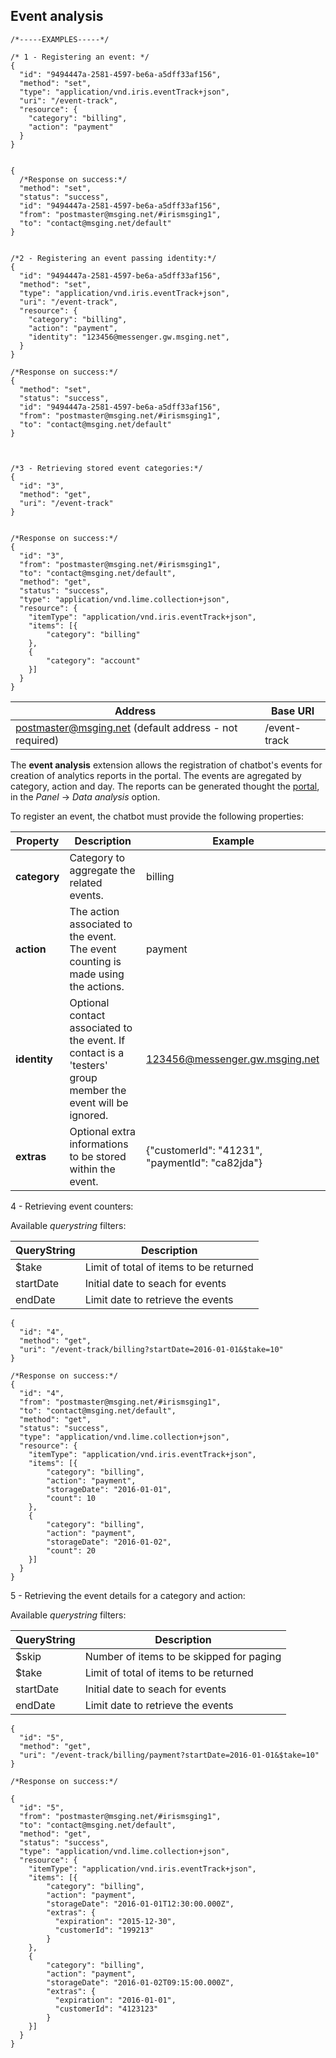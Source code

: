 ## Event analysis

```http
/*-----EXAMPLES-----*/

/* 1 - Registering an event: */
{  
  "id": "9494447a-2581-4597-be6a-a5dff33af156",
  "method": "set",
  "type": "application/vnd.iris.eventTrack+json",
  "uri": "/event-track",
  "resource": {  
    "category": "billing",
    "action": "payment"
  }
}


{
  /*Response on success:*/
  "method": "set",
  "status": "success",
  "id": "9494447a-2581-4597-be6a-a5dff33af156",
  "from": "postmaster@msging.net/#irismsging1",
  "to": "contact@msging.net/default"
}


/*2 - Registering an event passing identity:*/
{  
  "id": "9494447a-2581-4597-be6a-a5dff33af156",
  "method": "set",
  "type": "application/vnd.iris.eventTrack+json",
  "uri": "/event-track",
  "resource": {  
    "category": "billing",
    "action": "payment",
    "identity": "123456@messenger.gw.msging.net",
  }
}

/*Response on success:*/
{
  "method": "set",
  "status": "success",
  "id": "9494447a-2581-4597-be6a-a5dff33af156",
  "from": "postmaster@msging.net/#irismsging1",
  "to": "contact@msging.net/default"
}



/*3 - Retrieving stored event categories:*/
{  
  "id": "3",
  "method": "get",
  "uri": "/event-track"
}


/*Response on success:*/
{  
  "id": "3",
  "from": "postmaster@msging.net/#irismsging1",
  "to": "contact@msging.net/default",
  "method": "get",
  "status": "success",
  "type": "application/vnd.lime.collection+json",
  "resource": {
    "itemType": "application/vnd.iris.eventTrack+json",
    "items": [{
        "category": "billing"
    },
    {
        "category": "account"
    }]
  }
}
```



| Address               | Base URI     |
|-----------------------|--------------|
| postmaster@msging.net (default address - not required) | /event-track |

The **event analysis** extension allows the registration of chatbot's events for creation of analytics reports in the portal. The events are agregated by category, action and day. The reports can be generated thought the [portal](https://portal.blip.ai), in the *Panel* -> *Data analysis* option.

To register an event, the chatbot must provide the following properties:

| Property     | Description                                                        | Example |
|--------------|--------------------------------------------------------------------|---------|
| **category** | Category to aggregate the related events.                          | billing |
| **action**   | The action associated to the event. The event counting is made using the actions.  | payment |
| **identity** | Optional contact associated to the event. If contact is a 'testers' group member the event will be ignored.  | 123456@messenger.gw.msging.net |
| **extras**   | Optional extra informations to be stored within the event.         | {"customerId": "41231", "paymentId": "ca82jda"} |





4 - Retrieving event counters:

Available *querystring* filters:

| QueryString  | Description                               |
|--------------|-------------------------------------------|
| $take        | Limit of total of items to be returned    |
| startDate    | Initial date to seach for events          |
| endDate      | Limit date to retrieve the events         |

```http
{  
  "id": "4",
  "method": "get",
  "uri": "/event-track/billing?startDate=2016-01-01&$take=10"
}
```


```http
/*Response on success:*/
{
  "id": "4",
  "from": "postmaster@msging.net/#irismsging1",
  "to": "contact@msging.net/default",
  "method": "get",
  "status": "success",  
  "type": "application/vnd.lime.collection+json",
  "resource": {
    "itemType": "application/vnd.iris.eventTrack+json",
    "items": [{
        "category": "billing",
        "action": "payment",
        "storageDate": "2016-01-01",
        "count": 10
    },
    {
        "category": "billing",
        "action": "payment",
        "storageDate": "2016-01-02",
        "count": 20
    }]
  }
}
```

5 - Retrieving the event details for a category and action:

Available *querystring* filters:

| QueryString  | Description                               |
|--------------|-------------------------------------------| 
| $skip        | Number of items to be skipped for paging  |
| $take        | Limit of total of items to be returned    |
| startDate    | Initial date to seach for events          |
| endDate      | Limit date to retrieve the events         |


```http
{  
  "id": "5",
  "method": "get",
  "uri": "/event-track/billing/payment?startDate=2016-01-01&$take=10"
}
```


```http
/*Response on success:*/

{
  "id": "5",
  "from": "postmaster@msging.net/#irismsging1",
  "to": "contact@msging.net/default",
  "method": "get",
  "status": "success",
  "type": "application/vnd.lime.collection+json",
  "resource": {
    "itemType": "application/vnd.iris.eventTrack+json",
    "items": [{
        "category": "billing",
        "action": "payment",
        "storageDate": "2016-01-01T12:30:00.000Z",
        "extras": {
          "expiration": "2015-12-30",
          "customerId": "199213"
        }      
    },
    {
        "category": "billing",
        "action": "payment",
        "storageDate": "2016-01-02T09:15:00.000Z",
        "extras": {
          "expiration": "2016-01-01",
          "customerId": "4123123"
        }  
    }]
  }
}
```
